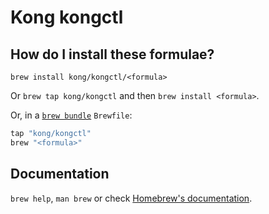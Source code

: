 # Kong kongctl

## How do I install these formulae?

`brew install kong/kongctl/<formula>`

Or `brew tap kong/kongctl` and then `brew install <formula>`.

Or, in a [`brew bundle`](https://github.com/Homebrew/homebrew-bundle) `Brewfile`:

```ruby
tap "kong/kongctl"
brew "<formula>"
```

## Documentation

`brew help`, `man brew` or check [Homebrew's documentation](https://docs.brew.sh).
